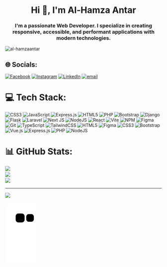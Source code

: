 <h1 align="center">Hi 👋, I'm Al-Hamza Antar</h1>
<h3 align="center">I'm a passionate Web Developer. I specialize in creating responsive, accessible, and performant applications with modern technologies.</h3>

<p align="left"> <img src="https://komarev.com/ghpvc/?username=al-hamzaantar&label=Profile%20views&color=0e75b6&style=flat" alt="al-hamzaantar" /> </p>

## 🌐 Socials:
[![Facebook](https://img.shields.io/badge/Facebook-%231877F2.svg?logo=Facebook&logoColor=white)](https://facebook.com/https://www.facebook.com/https://www.facebook.com/alhmzt.ntr) [![Instagram](https://img.shields.io/badge/Instagram-%23E4405F.svg?logo=Instagram&logoColor=white)](https://instagram.com/https://instagram.com/https://www.instagram.com/hamzaantar2001/) [![LinkedIn](https://img.shields.io/badge/LinkedIn-%230077B5.svg?logo=linkedin&logoColor=white)](https://linkedin.com/in/https://www.linkedin.com/in/https://www.linkedin.com/in/%d8%a7%d9%84%d8%ad%d9%85%d8%b2%d8%a9-%d8%b9%d9%86%d8%aa%d8%b1-404677304/) [![email](https://img.shields.io/badge/Email-D14836?logo=gmail&logoColor=white)](mailto:Al-HamzaAntar@outlook.sa) 

# 💻 Tech Stack:
![CSS3](https://img.shields.io/badge/css3-%231572B6.svg?style=for-the-badge&logo=css3&logoColor=white) ![JavaScript](https://img.shields.io/badge/javascript-%23323330.svg?style=for-the-badge&logo=javascript&logoColor=%23F7DF1E) ![Express.js](https://img.shields.io/badge/express.js-%23404d59.svg?style=for-the-badge&logo=express&logoColor=%2361DAFB) ![HTML5](https://img.shields.io/badge/html5-%23E34F26.svg?style=for-the-badge&logo=html5&logoColor=white) ![PHP](https://img.shields.io/badge/php-%23777BB4.svg?style=for-the-badge&logo=php&logoColor=white) ![Bootstrap](https://img.shields.io/badge/bootstrap-%238511FA.svg?style=for-the-badge&logo=bootstrap&logoColor=white) ![Django](https://img.shields.io/badge/django-%23092E20.svg?style=for-the-badge&logo=django&logoColor=white) ![Flask](https://img.shields.io/badge/flask-%23000.svg?style=for-the-badge&logo=flask&logoColor=white) ![Laravel](https://img.shields.io/badge/laravel-%23FF2D20.svg?style=for-the-badge&logo=laravel&logoColor=white) ![Next JS](https://img.shields.io/badge/Next-black?style=for-the-badge&logo=next.js&logoColor=white) ![NodeJS](https://img.shields.io/badge/node.js-6DA55F?style=for-the-badge&logo=node.js&logoColor=white) ![React](https://img.shields.io/badge/react-%2320232a.svg?style=for-the-badge&logo=react&logoColor=%2361DAFB) ![Vite](https://img.shields.io/badge/vite-%23646CFF.svg?style=for-the-badge&logo=vite&logoColor=white) ![NPM](https://img.shields.io/badge/NPM-%23CB3837.svg?style=for-the-badge&logo=npm&logoColor=white) ![Figma](https://img.shields.io/badge/figma-%23F24E1E.svg?style=for-the-badge&logo=figma&logoColor=white) ![Git](https://img.shields.io/badge/git-%23F05033.svg?style=for-the-badge&logo=git&logoColor=white) ![TypeScript](https://img.shields.io/badge/typescript-%23007ACC.svg?style=for-the-badge&logo=typescript&logoColor=white) ![TailwindCSS](https://img.shields.io/badge/tailwindcss-%2338B2AC.svg?style=for-the-badge&logo=tailwind-css&logoColor=white) ![HTML5](https://img.shields.io/badge/html5-%23E34F26.svg?style=for-the-badge&logo=html5&logoColor=white) ![Figma](https://img.shields.io/badge/figma-%23F24E1E.svg?style=for-the-badge&logo=figma&logoColor=white) ![CSS3](https://img.shields.io/badge/css3-%231572B6.svg?style=for-the-badge&logo=css3&logoColor=white) ![Bootstrap](https://img.shields.io/badge/bootstrap-%238511FA.svg?style=for-the-badge&logo=bootstrap&logoColor=white) ![Vue.js](https://img.shields.io/badge/vue.js-%2335495e.svg?style=for-the-badge&logo=vuedotjs&logoColor=%234FC08D) ![Express.js](https://img.shields.io/badge/express.js-%23404d59.svg?style=for-the-badge&logo=express&logoColor=%2361DAFB) ![PHP](https://img.shields.io/badge/php-%23777BB4.svg?style=for-the-badge&logo=php&logoColor=white) ![NodeJS](https://img.shields.io/badge/node.js-6DA55F?style=for-the-badge&logo=node.js&logoColor=white)
# 📊 GitHub Stats:
![](https://github-readme-stats.vercel.app/api?username=Al-HamzaAntar&theme=dark&hide_border=true&include_all_commits=false&count_private=false)<br/>
![](https://nirzak-streak-stats.vercel.app/?user=Al-HamzaAntar&theme=dark&hide_border=true)<br/>
![](https://github-readme-stats.vercel.app/api/top-langs/?username=Al-HamzaAntar&theme=dark&hide_border=true&include_all_commits=false&count_private=false&layout=compact)

---
[![](https://visitcount.itsvg.in/api?id=Al-HamzaAntar&icon=0&color=0)](https://visitcount.itsvg.in)

<!-- Proudly created with GPRM ( https://gprm.itsvg.in ) -->


![snake gif](https://github.com/Al-HamzaAntar/Al-HamzaAntar/blob/output/github-contribution-grid-snake.svg)
